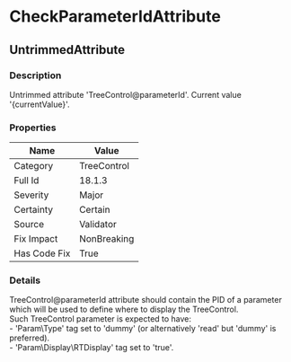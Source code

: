 ﻿---  
uid: Validator_18_1_3  
---

# CheckParameterIdAttribute

## UntrimmedAttribute

### Description

Untrimmed attribute 'TreeControl@parameterId'. Current value '{currentValue}'.

### Properties

| Name         | Value       |
| ------------ | ----------- |
| Category     | TreeControl |
| Full Id      | 18.1.3      |
| Severity     | Major       |
| Certainty    | Certain     |
| Source       | Validator   |
| Fix Impact   | NonBreaking |
| Has Code Fix | True        |

### Details

TreeControl@parameterId attribute should contain the PID of a parameter which will be used to define where to display the TreeControl.  
Such TreeControl parameter is expected to have:  
\- 'Param\\Type' tag set to 'dummy' (or alternatively 'read' but 'dummy' is preferred).  
\- 'Param\\Display\\RTDisplay' tag set to 'true'.
